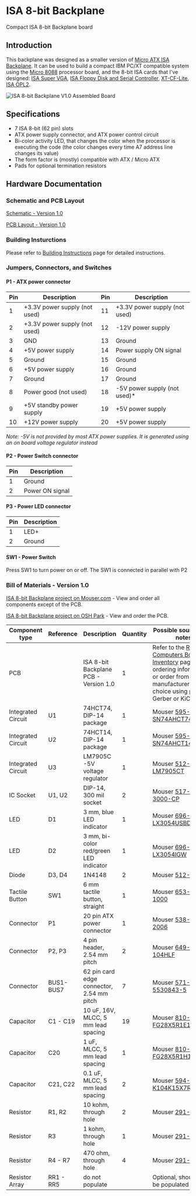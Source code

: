 # ISA 8-bit Backplane
Compact ISA 8-bit Backplane board

## Introduction
This backplane was designed as a smaller version of [Micro ATX ISA Backplane](https://www.retrobrewcomputers.org/doku.php?id=boards:isa:isa-backplane:start). It can be used to build a compact IBM PC/XT compatible system using the [Micro 8088](https://github.com/skiselev/micro_8088)
processor board, and the 8-bit ISA cards that I've designed:
[ISA Super VGA](http://www.malinov.com/Home/sergeys-projects/isa-supervga),
[ISA Floppy Disk and Serial Controller](http://www.malinov.com/Home/sergeys-projects/isa-fdc-and-uart),
[XT-CF-Lite](http://www.malinov.com/Home/sergeys-projects/xt-cf-lite),
[ISA OPL2](http://www.malinov.com/Home/sergeys-projects/isa-opl2-card).

![ISA 8-bit Backplane V1.0 Assembled Board](images/ISA8_Backplane_Assembled_Board-1.0.jpg)

## Specifications
* 7 ISA 8-bit (62 pin) slots
* ATX power supply connector, and ATX power control circuit
* Bi-color activity LED, that changes the color when the processor is executing the code (the color changes every time A7 address line changes its value)
* The form factor is (mostly) compatible with ATX / Micro ATX
* Pads for optional termination resistors

## Hardware Documentation

### Schematic and PCB Layout

[Schematic - Version 1.0](KiCad/ISA8_Backplane-Schematic-1.0.pdf)

[PCB Layout - Version 1.0](KiCad/ISA8_Backplane-Board-1.0.pdf)

### Building Insturctions

Please refer to [Building Instructions](Building_Instructions.md) page for detailed instructions.

### Jumpers, Connectors, and Switches

#### P1 - ATX power connector
Pin | Description                    | Pin | Description
--- | ------------------------------ | --- | ------------------------------
1   | +3.3V power supply (not used)  | 11  | +3.3V power supply (not used)
2   |	+3.3V power supply (not used)  | 12  | -12V power supply
3   |	GND                            | 13  | Ground
4   |	+5V power supply               | 14  | Power supply ON signal
5   |	Ground                         | 15  | Ground
6   |	+5V power supply               | 16  | Ground
7   | Ground                         | 17  | Ground
8   | Power good (not used)          | 18  | -5V power supply (not used)*
9   | +5V standby power supply       | 19  | +5V power supply
10  | +12V power supply              | 20  | +5V power supply

*Note: -5V is not provided by most ATX power supplies. It is generated using an on board voltage regulator instead*

#### P2 - Power Switch connector
Pin | Description
--- | -----------
1   | Ground
2   |	Power ON signal

#### P3 - Power LED connector
Pin | Description
--- | -----------
1   | LED+
2   |	Ground

#### SW1 - Power Switch
Press SW1 to turn power on or off. The SW1 is connected in parallel with P2

### Bill of Materials - Version 1.0

[ISA 8-bit Backplane project on Mouser.com](https://www.mouser.com/ProjectManager/ProjectDetail.aspx?AccessID=9a09040b52) - View and order all components except of the PCB.

[ISA 8-bit Backplane project on OSH Park](https://oshpark.com/shared_projects/Y8dcyt5m) - View and order the PCB.

Component type     | Reference | Description                       | Quantity | Possible sources and notes 
------------------ | --------- | --------------------------------- | -------- | --------------------------
PCB                |           | ISA 8-bit Backplane PCB - Version 1.0  | 1   | Refer to the [RetroBrew Computers Board Inventory](https://retrobrewcomputers.org/doku.php?id=boardinventory#xi_8088_project_sergey_kiselev) page for ordering information, or order from a PCB manufacturer of your choice using provided Gerber or KiCad files
Integrated Circuit | U1        | 74HCT74, DIP-14 package           | 1        | Mouser [595-SN74AHCT74N](https://www.mouser.com/ProductDetail/595-SN74AHCT74N)
Integrated Circuit | U2        | 74HCT14, DIP-14 package           | 1        | Mouser [595-SN74AHCT14N](https://www.mouser.com/ProductDetail/595-SN74AHCT14N)
Integrated Circuit | U3        | LM7905C -5V voltage regulator     | 1        | Mouser [512-LM7905CT](https://www.mouser.com/ProductDetail/512-LM7905CT)
IC Socket          | U1, U2    | DIP-14, 300 mil socket            | 2        | Mouser [517-4814-3000-CP](https://www.mouser.com/ProductDetail/517-4814-3000-CP)
LED                | D1        | 3 mm, blue LED indicator          | 1        | Mouser [696-SSL-LX3054USBD](https://www.mouser.com/ProductDetail/696-SSL-LX3054USBD)
LED                | D2        | 3 mm, bi-color red/green LED indicator | 1   | Mouser [696-SSL-LX3054IGW](https://www.mouser.com/ProductDetail/696-SSL-LX3054IGW)
Diode              | D3, D4    | 1N4148                            | 2        | Mouser [512-1N4148](https://www.mouser.com/ProductDetail/512-1N4148)
Tactile Button     | SW1       | 6 mm tactile button, straight     | 1        | Mouser [653-B3F-1000](https://www.mouser.com/ProductDetail/653-B3F-1000)
Connector          | P1        | 20 pin ATX power connector        | 1        | Mouser [538-46015-2006](https://www.mouser.com/ProductDetail/538-46015-2006)
Connector          | P2, P3    | 4 pin header, 2.54 mm pitch       | 2        | Mouser [649-68002-104HLF](https://www.mouser.com/ProductDetail/649-68002-104HLF)
Connector          | BUS1-BUS7 | 62 pin card edge connector, 2.54 mm pitch | 7 | Mouser [571-6-5530843-5](https://www.mouser.com/ProductDetail/571-6-5530843-5)
Capacitor          | C1 - C19  | 10 uF, 16V, MLCC, 5 mm lead spacing    | 19       | Mouser [810-FG28X5R1E106MR06](https://www.mouser.com/ProductDetail/810-FG28X5R1E106MR06)
Capacitor          | C20       | 1 uF, MLCC, 5 mm lead spacing     | 1        | Mouser [810-FG28X5R1H105KRT0](https://www.mouser.com/ProductDetail/810-FG28X5R1H105KRT0)
Capacitor          | C21, C22  | 0.1 uF, MLCC, 5 mm lead spacing   | 2        | Mouser [594-K104K15X7RF53H5](https://www.mouser.com/ProductDetail/594-K104K15X7RF53H5)
Resistor           | R1, R2    | 10 kohm, through hole             | 2        | Mouser [291-10K-RC](https://www.mouser.com/ProductDetail/291-10K-RC)
Resistor           | R3        | 1 kohm, through hole              | 1        | Mouser [291-1K-RC](https://www.mouser.com/ProductDetail/291-1K-RC)
Resistor           | R4 - R7   | 470 ohm, through hole             | 4        | Mouser [291-470-RC](https://www.mouser.com/ProductDetail/291-470-RC)
Resistor Array     | RR1 - RR5 | do not populate                   |          | Optional, should not be populated

